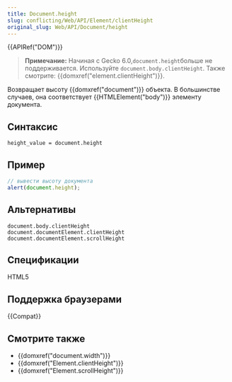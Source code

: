 ```yaml
---
title: Document.height
slug: conflicting/Web/API/Element/clientHeight
original_slug: Web/API/Document/height
---
```


{{APIRef("DOM")}}

> **Примечание:** Начиная с Gecko 6.0,` document.height `больше не поддерживается. Используйте `document.body.clientHeight`. Также смотрите: {{domxref("element.clientHeight")}}.

Возвращает высоту {{domxref("document")}} объекта. В большинстве случаев, она соответствует {{HTMLElement("body")}} элементу документа.

## Синтаксис

```
height_value = document.height
```

## Пример

```js
// вывести высоту документа
alert(document.height);
```

## Альтернативы

```
document.body.clientHeight
document.documentElement.clientHeight
document.documentElement.scrollHeight
```

## Спецификации

HTML5

## Поддержка браузерами

{{Compat}}

## Смотрите также

- {{domxref("document.width")}}
- {{domxref("Element.clientHeight")}}
- {{domxref("Element.scrollHeight")}}
